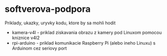 # softverova-podpora
Priklady, ukazky, uryvky kodu, ktore by sa mohli hodit

* kamera-v4l    - priklad ziskavania obrazu z kamery pod Linuxom pomocou kniznice v4l2
* rpi-arduino   - priklad komunikacie Raspberry Pi (alebo ineho Linuxu) s Arduinom cez seriovy port
